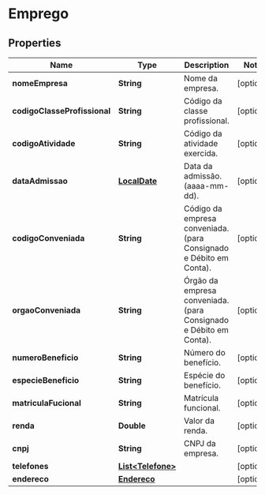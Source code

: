 
# Emprego

## Properties
Name | Type | Description | Notes
------------ | ------------- | ------------- | -------------
**nomeEmpresa** | **String** | Nome da empresa. |  [optional]
**codigoClasseProfissional** | **String** | Código da classe profissional. |  [optional]
**codigoAtividade** | **String** | Código da atividade exercida. |  [optional]
**dataAdmissao** | [**LocalDate**](LocalDate.md) | Data da admissão. (aaaa-mm-dd). |  [optional]
**codigoConveniada** | **String** | Código da empresa conveniada. (para Consignado e Débito em Conta). |  [optional]
**orgaoConveniada** | **String** | Órgão da empresa conveniada. (para Consignado e Débito em Conta). |  [optional]
**numeroBeneficio** | **String** | Número do benefício. |  [optional]
**especieBeneficio** | **String** | Espécie do benefício. |  [optional]
**matriculaFucional** | **String** | Matrícula funcional. |  [optional]
**renda** | **Double** | Valor da renda. |  [optional]
**cnpj** | **String** | CNPJ da empresa. |  [optional]
**telefones** | [**List&lt;Telefone&gt;**](Telefone.md) |  |  [optional]
**endereco** | [**Endereco**](Endereco.md) |  |  [optional]



